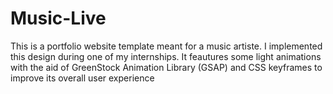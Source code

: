 # Music-Live

This is a portfolio website template meant for a music 
artiste. I implemented this design during one of my internships. 
It feautures some light animations with the aid of GreenStock Animation Library (GSAP) 
and CSS keyframes to improve its overall user experience
